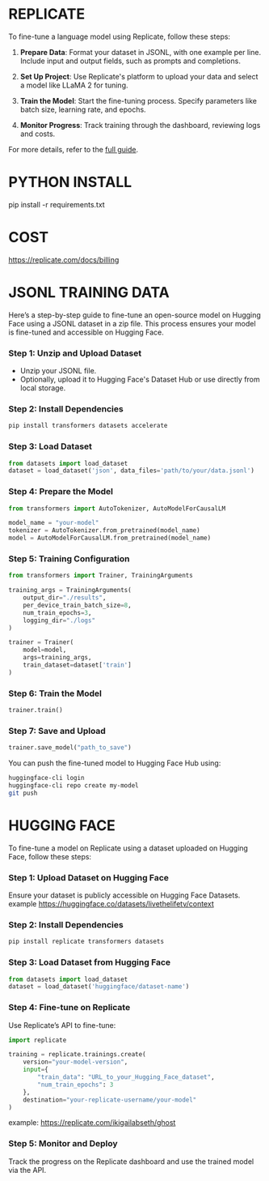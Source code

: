 # REPLICATE

To fine-tune a language model using Replicate, follow these steps:

1. **Prepare Data**: Format your dataset in JSONL, with one example per line. Include input and output fields, such as prompts and completions.
  
2. **Set Up Project**: Use Replicate's platform to upload your data and select a model like LLaMA 2 for tuning.

3. **Train the Model**: Start the fine-tuning process. Specify parameters like batch size, learning rate, and epochs.

4. **Monitor Progress**: Track training through the dashboard, reviewing logs and costs.

For more details, refer to the [full guide](https://replicate.com/docs/guides/fine-tune-a-language-model).

# PYTHON INSTALL

pip install -r requirements.txt

# COST

https://replicate.com/docs/billing

# JSONL TRAINING DATA

Here’s a step-by-step guide to fine-tune an open-source model on Hugging Face using a JSONL dataset in a zip file. This process ensures your model is fine-tuned and accessible on Hugging Face.

### Step 1: Unzip and Upload Dataset
- Unzip your JSONL file.
- Optionally, upload it to Hugging Face's Dataset Hub or use directly from local storage.

### Step 2: Install Dependencies
```bash
pip install transformers datasets accelerate
```

### Step 3: Load Dataset
```python
from datasets import load_dataset
dataset = load_dataset('json', data_files='path/to/your/data.jsonl')
```

### Step 4: Prepare the Model
```python
from transformers import AutoTokenizer, AutoModelForCausalLM

model_name = "your-model"
tokenizer = AutoTokenizer.from_pretrained(model_name)
model = AutoModelForCausalLM.from_pretrained(model_name)
```

### Step 5: Training Configuration
```python
from transformers import Trainer, TrainingArguments

training_args = TrainingArguments(
    output_dir="./results",
    per_device_train_batch_size=8,
    num_train_epochs=3,
    logging_dir="./logs"
)

trainer = Trainer(
    model=model,
    args=training_args,
    train_dataset=dataset['train']
)
```

### Step 6: Train the Model
```python
trainer.train()
```

### Step 7: Save and Upload
```python
trainer.save_model("path_to_save")
```

You can push the fine-tuned model to Hugging Face Hub using:
```bash
huggingface-cli login
huggingface-cli repo create my-model
git push
```


# HUGGING FACE

To fine-tune a model on Replicate using a dataset uploaded on Hugging Face, follow these steps:

### Step 1: Upload Dataset on Hugging Face
Ensure your dataset is publicly accessible on Hugging Face Datasets.
example https://huggingface.co/datasets/livethelifetv/context

### Step 2: Install Dependencies
```bash
pip install replicate transformers datasets
```

### Step 3: Load Dataset from Hugging Face
```python
from datasets import load_dataset
dataset = load_dataset('huggingface/dataset-name')
```

### Step 4: Fine-tune on Replicate
Use Replicate’s API to fine-tune:
```python
import replicate

training = replicate.trainings.create(
    version="your-model-version",
    input={
        "train_data": "URL_to_your_Hugging_Face_dataset",
        "num_train_epochs": 3
    },
    destination="your-replicate-username/your-model"
)
```
example: https://replicate.com/ikigailabseth/ghost

### Step 5: Monitor and Deploy
Track the progress on the Replicate dashboard and use the trained model via the API.


